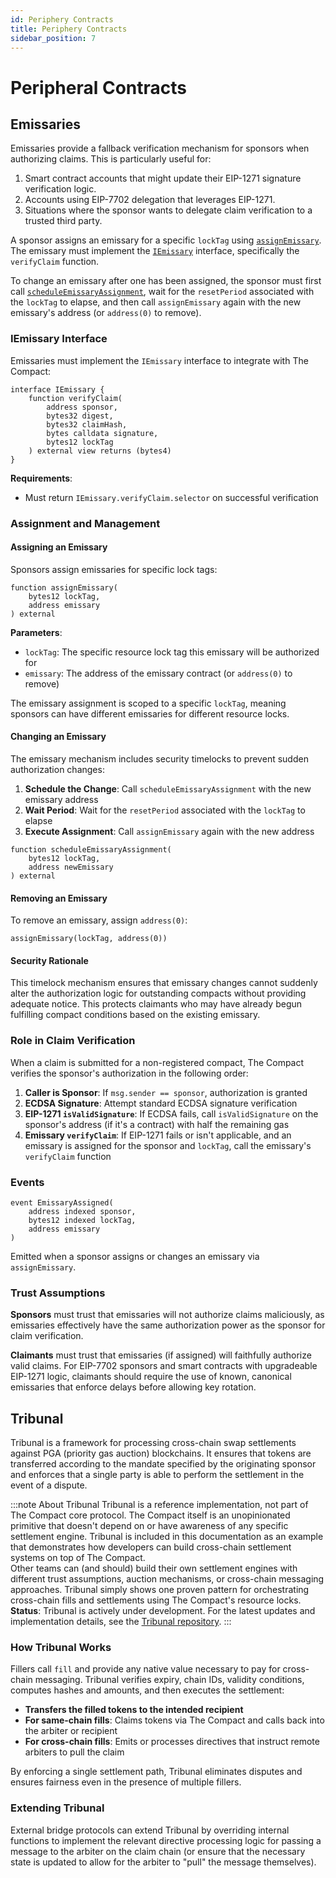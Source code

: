 ```yaml
---
id: Periphery Contracts
title: Periphery Contracts
sidebar_position: 7
---
```


# Peripheral Contracts

## Emissaries
Emissaries provide a fallback verification mechanism for sponsors when authorizing claims. This is particularly useful for:
1.  Smart contract accounts that might update their EIP-1271 signature verification logic.
2.  Accounts using EIP-7702 delegation that leverages EIP-1271.
3.  Situations where the sponsor wants to delegate claim verification to a trusted third party.

A sponsor assigns an emissary for a specific `lockTag` using [`assignEmissary`](./src/interfaces/ITheCompact.sol#L556). The emissary must implement the [`IEmissary`](./src/interfaces/IEmissary.sol) interface, specifically the `verifyClaim` function.

To change an emissary after one has been assigned, the sponsor must first call [`scheduleEmissaryAssignment`](./src/interfaces/ITheCompact.sol#L566), wait for the `resetPeriod` associated with the `lockTag` to elapse, and then call `assignEmissary` again with the new emissary's address (or `address(0)` to remove).

### IEmissary Interface

Emissaries must implement the `IEmissary` interface to integrate with The Compact:
```solidity
interface IEmissary {
    function verifyClaim(
        address sponsor,
        bytes32 digest,
        bytes32 claimHash,
        bytes calldata signature,
        bytes12 lockTag
    ) external view returns (bytes4)
}
```

**Requirements**:
- Must return `IEmissary.verifyClaim.selector` on successful verification

### Assignment and Management

#### Assigning an Emissary

Sponsors assign emissaries for specific lock tags:

```solidity
function assignEmissary(
    bytes12 lockTag,
    address emissary
) external
```

**Parameters**:
- `lockTag`: The specific resource lock tag this emissary will be authorized for
- `emissary`: The address of the emissary contract (or `address(0)` to remove)

The emissary assignment is scoped to a specific `lockTag`, meaning sponsors can have different emissaries for different resource locks.

#### Changing an Emissary

The emissary mechanism includes security timelocks to prevent sudden authorization changes:

1. **Schedule the Change**: Call `scheduleEmissaryAssignment` with the new emissary address
2. **Wait Period**: Wait for the `resetPeriod` associated with the `lockTag` to elapse
3. **Execute Assignment**: Call `assignEmissary` again with the new address

```solidity
function scheduleEmissaryAssignment(
    bytes12 lockTag,
    address newEmissary
) external
```

#### Removing an Emissary

To remove an emissary, assign `address(0)`:

```solidity
assignEmissary(lockTag, address(0))
```

#### Security Rationale

This timelock mechanism ensures that emissary changes cannot suddenly alter the authorization logic for outstanding compacts without providing adequate notice. This protects claimants who may have already begun fulfilling compact conditions based on the existing emissary.

### Role in Claim Verification

When a claim is submitted for a non-registered compact, The Compact verifies the sponsor's authorization in the following order:

1. **Caller is Sponsor**: If `msg.sender == sponsor`, authorization is granted
2. **ECDSA Signature**: Attempt standard ECDSA signature verification
3. **EIP-1271 `isValidSignature`**: If ECDSA fails, call `isValidSignature` on the sponsor's address (if it's a contract) with half the remaining gas
4. **Emissary `verifyClaim`**: If EIP-1271 fails or isn't applicable, and an emissary is assigned for the sponsor and `lockTag`, call the emissary's `verifyClaim` function

### Events

```solidity
event EmissaryAssigned(
    address indexed sponsor,
    bytes12 indexed lockTag,
    address emissary
)
```

Emitted when a sponsor assigns or changes an emissary via `assignEmissary`.

### Trust Assumptions

**Sponsors** must trust that emissaries will not authorize claims maliciously, as emissaries effectively have the same authorization power as the sponsor for claim verification.

**Claimants** must trust that emissaries (if assigned) will faithfully authorize valid claims. For EIP-7702 sponsors and smart contracts with upgradeable EIP-1271 logic, claimants should require the use of known, canonical emissaries that enforce delays before allowing key rotation.


## Tribunal 

Tribunal is a framework for processing cross-chain swap settlements against PGA (priority gas auction) blockchains. It ensures that tokens are transferred according to the mandate specified by the originating sponsor and enforces that a single party is able to perform the settlement in the event of a dispute.

:::note About Tribunal
Tribunal is a reference implementation, not part of The Compact core protocol. The Compact itself is an unopinionated primitive that doesn't depend on or have awareness of any specific settlement engine. Tribunal is included in this documentation as an example that demonstrates how developers can build cross-chain settlement systems on top of The Compact.
<br/>
Other teams can (and should) build their own settlement engines with different trust assumptions, auction mechanisms, or cross-chain messaging approaches. Tribunal simply shows one proven pattern for orchestrating cross-chain fills and settlements using The Compact's resource locks.
<br/>
**Status**: Tribunal is actively under development. For the latest updates and implementation details, see the [Tribunal repository](https://github.com/Uniswap/Tribunal).
:::

### How Tribunal Works

Fillers call `fill` and provide any native value necessary to pay for cross-chain messaging. Tribunal verifies expiry, chain IDs, validity conditions, computes hashes and amounts, and then executes the settlement:

* **Transfers the filled tokens to the intended recipient**
* **For same-chain fills**: Claims tokens via The Compact and calls back into the arbiter or recipient
* **For cross-chain fills**: Emits or processes directives that instruct remote arbiters to pull the claim

By enforcing a single settlement path, Tribunal eliminates disputes and ensures fairness even in the presence of multiple fillers. 

### Extending Tribunal

External bridge protocols can extend Tribunal by overriding internal functions to implement the relevant directive processing logic for passing a message to the arbiter on the claim chain (or ensure that the necessary state is updated to allow for the arbiter to "pull" the message themselves).